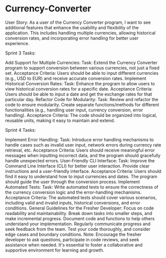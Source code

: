 # Currency-Converter

User Story: As a user of the Currency Converter program, I want to see additional features that enhance the usability and flexibility of the application. This includes handling multiple currencies, allowing historical conversion rates, and incorporating error handling for better user experience.  

Sprint 3 Tasks:  

Add Support for Multiple Currencies:  Task: Extend the Currency Converter program to support conversion between various currencies, not just a fixed set. Acceptance Criteria: Users should be able to input different currencies (e.g., USD to EUR) and receive accurate conversion rates. Implement Historical Conversion Rates:  Task: Enhance the program to allow users to view historical conversion rates for a specific date. Acceptance Criteria: Users should be able to input a date and get the exchange rates for that particular day. Refactor Code for Modularity:  Task: Review and refactor the code to ensure modularity. Create separate functions/methods for different functionalities (e.g., handling user input, currency conversion, error handling). Acceptance Criteria: The code should be organized into logical, reusable units, making it easy to maintain and extend. 

Sprint 4 Tasks: 

Implement Error Handling:  Task: Introduce error handling mechanisms to handle cases such as invalid user input, network errors during currency rate retrieval, etc. Acceptance Criteria: Users should receive meaningful error messages when inputting incorrect data, and the program should gracefully handle unexpected errors. User-Friendly CLI Interface:  Task: Improve the Command Line Interface (CLI) for better user interaction. Provide clear instructions and a user-friendly interface. Acceptance Criteria: Users should find it easy to understand how to input currencies and dates. The program should guide the user through the conversion process. Implement Automated Tests:  Task: Write automated tests to ensure the correctness of the currency conversion logic and the error-handling mechanisms. Acceptance Criteria: The automated tests should cover various scenarios, including valid and invalid inputs, historical conversions, and error conditions. General Guidelines for the Fresher Developer:  Focus on code readability and maintainability. Break down tasks into smaller steps, and make incremental progress. Document code and functions to help others understand your implementation. Regularly communicate progress and seek feedback from the team. Test your code thoroughly, and consider edge cases and boundary conditions. Note: Encourage the fresher developer to ask questions, participate in code reviews, and seek assistance when needed. It's essential to foster a collaborative and supportive environment for learning and growth.
